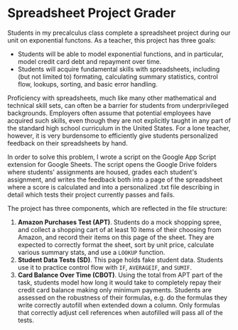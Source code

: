 # Spreadsheet Project Grader

Students in my precalculus class complete a spreadsheet project during our unit on exponential functons. As a teacher, this project has three goals:

- Students will be able to model exponential functions, and in particular, model credit card debt and repayment over time.
- Students will acquire fundamental skills with spreadsheets, including (but not limited to) formating, calculating summary statistics, control flow, lookups, sorting, and basic error handling.

Proficiency with spreadsheets, much like many other mathematical and technical skill sets, can often be a barrier for students from underprivileged backgrounds. Employers often assume that potential employees have acquired such skills, even though they are not explicitly taught in any part of the standard high school curriculum in the United States. For a lone teacher, however, it is very burdensome to efficiently give students personalized feedback on their spreadsheets by hand. 

In order to solve this problem, I wrote a script on the Google App Script extension for Google Sheets. The script opens the Google Drive folders where students' assignments are housed, grades each student's assignment, and writes the feedback both into a page of the spreadsheet where a score is calculated and into a personalized .txt file describing in detail which tests their project currently passes and fails. 

The project has three components, which are reflected in the file structure:
1. **Amazon Purchases Test (APT)**. Students do a mock shopping spree, and collect a shopping cart of at least 10 items of their choosing from Amazon, and record their items on this page of the sheet. They are expected to correctly format the sheet, sort by unit price, calculate various summary stats, and use a `LOOKUP` function.
2. **Student Data Tests (SD)**. This page holds fake student data. Students use it to practice control flow with `IF`, `AVERAGEIF`, and `SUMIF`.
3. **Card Balance Over Time (CBOT)**. Using the total from APT part of the task, students model how long it would take to completely repay their credit card balance making only minimum payments. Students are assessed on the robustness of their formulas, e.g. do the formulas they write correctly autofill when extended down a column. Only formulas that correctly adjust cell references when autofilled will pass all of the tests. 
